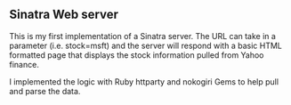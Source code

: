 ## Sinatra Web server
This is my first implementation of a Sinatra server. The URL can take in a parameter (i.e. stock=msft) and the server will respond with a basic HTML formatted page that displays the stock information pulled from Yahoo finance.

I implemented the logic with Ruby httparty and nokogiri Gems to help pull and parse the data.
